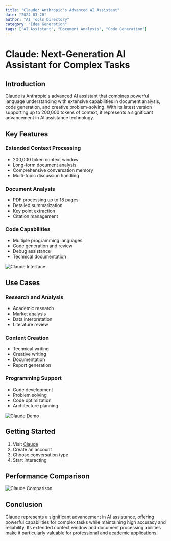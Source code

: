 ```yaml
---
title: "Claude: Anthropic's Advanced AI Assistant"
date: "2024-03-20"
author: "AI Tools Directory"
category: "Idea Generation"
tags: ["AI Assistant", "Document Analysis", "Code Generation"]
---
```


# Claude: Next-Generation AI Assistant for Complex Tasks

## Introduction

Claude is Anthropic's advanced AI assistant that combines powerful language understanding with extensive capabilities in document analysis, code generation, and creative problem-solving. With its latest version supporting up to 200,000 tokens of context, it represents a significant advancement in AI assistance technology.

## Key Features

### Extended Context Processing
- 200,000 token context window
- Long-form document analysis
- Comprehensive conversation memory
- Multi-topic discussion handling

### Document Analysis
- PDF processing up to 18 pages
- Detailed summarization
- Key point extraction
- Citation management

### Code Capabilities
- Multiple programming languages
- Code generation and review
- Debug assistance
- Technical documentation

![Claude Interface](/imgs/claude/interface.jpg)

## Use Cases

### Research and Analysis
- Academic research
- Market analysis
- Data interpretation
- Literature review

### Content Creation
- Technical writing
- Creative writing
- Documentation
- Report generation

### Programming Support
- Code development
- Problem solving
- Code optimization
- Architecture planning

![Claude Demo](/imgs/claude/demo.jpg)

## Getting Started

1. Visit [Claude](https://claude.ai)
2. Create an account
3. Choose conversation type
4. Start interacting

## Performance Comparison

![Claude Comparison](/imgs/claude/comparison.jpg)

## Conclusion

Claude represents a significant advancement in AI assistance, offering powerful capabilities for complex tasks while maintaining high accuracy and reliability. Its extended context window and document processing abilities make it particularly valuable for professional and academic applications. 